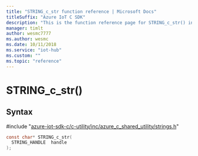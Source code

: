 ```yaml
---                             
title: "STRING_c_str function reference | Microsoft Docs" 
titleSuffix: "Azure IoT C SDK"            
description: "This is the function reference page for STRING_c_str() in the Azure IoT C SDK. This SDK is used with Azure IoT Hub and Azure IoT Hub Device Provisioning Service"            
manager: timlt                 
author: wesmc7777              
ms.author: wesmc               
ms.date: 10/11/2018                    
ms.service: "iot-hub"             
ms.custom: ""                
ms.topic: "reference"        
---                            
```


# STRING_c_str()

## Syntax

\#include "[azure-iot-sdk-c/c-utility/inc/azure_c_shared_utility/strings.h](../strings-h.md)"  
```C
const char* STRING_c_str(
  STRING_HANDLE  handle
);
```

